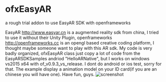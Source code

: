# ofxEasyAR
a rough trial addon to use EasyAR SDK with openframeworks

EasyAR http://www.easyar.cn is a augmented reality sdk from china, I tried to use it without their Unity Plugin, 
openframeworks http://openframeworks.cc is an opengl based creative coding platform, I thought maybe someone want to play with this AR sdk.
My code is very badly organized, ofxEasyAR class just copy a lot of code from the EasyARSDKSamples andriod "HelloARNative", but I works on windows vs2015 x64 with of_v0.9.3_vs_release. I dont do android or ios test, sorry for that. The example display a animation model on your ID card(if you are an chinese you will have one).
Have fun, guys.
![screenshot](https://github.com/weihuan/ofxEasyAR/blob/master/ofxEasyAR.png)
